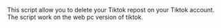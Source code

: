 This script allow you to delete your Tiktok repost on your Tiktok account.
The script work on the web pc version of tiktok.
